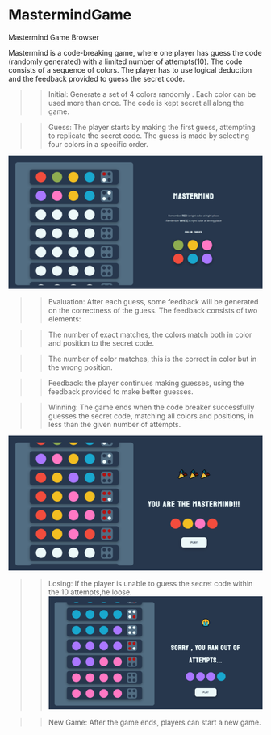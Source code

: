 # MastermindGame
Mastermind Game Browser

Mastermind is a code-breaking game, where one player has guess the code (randomly generated) with a limited number of attempts(10). The code consists of a sequence of colors.
The player has to use logical deduction and the feedback provided to guess the secret code.

>>Initial: Generate a set of 4 colors randomly . Each color can be used more than once. The code is kept secret all along the game.

>>Guess: The player starts by making the first guess, attempting to replicate the secret code. The guess is made by selecting four colors in a specific order.
<img src="MastermindImg1.png" alt="screenshot of mastermind game" />

>>Evaluation: After each guess, some feedback will be generated on the correctness of the guess. The feedback consists of two elements:

>>The number of exact matches, the colors match both in color and position to the secret code.

>>The number of color matches, this is the correct in color but in the wrong position.
   
>>Feedback: the player continues making guesses, using the feedback provided to make better guesses.

>>Winning: The game ends when the code breaker successfully guesses the secret code, matching all colors and positions, in less than the given number of attempts. 
<img src="MastermindWinCon.png" alt="screenshot of mastermind game" />

>>Losing: If the player is unable to guess the secret code within the 10 attempts,he loose.
>><img src="MasterminsLoseCon.png" alt="screenshot of mastermind game" />

>>New Game: After the game ends, players can start a new game.


